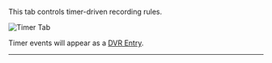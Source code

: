 This tab controls timer-driven recording rules.

![Timer Tab](docresources/timeschedules.png)

Timer events will appear as a [DVR Entry](class/dvrentry).

---
